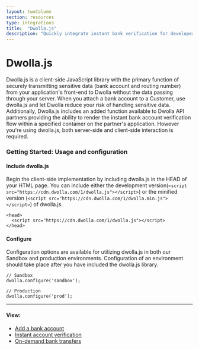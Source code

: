 ```yaml
---
layout: twoColumn
section: resources
type: integrations
title:  "Dwolla.js"
description: "Quickly integrate instant bank verification for developers using the Dwolla ACH API."
---
```


# Dwolla.js

Dwolla.js is a client-side JavaScript library with the primary function of securely transmitting sensitive data (bank account and routing number) from your application's front-end to Dwolla without the data passing through your server. When you attach a bank account to a Customer, use dwolla.js and let Dwolla reduce your risk of handling sensitive data. Additionally, Dwolla.js includes an added function available to Dwolla API partners providing the ability to render the instant bank account verification flow within a specified container on the partner's application. However you're using dwolla.js, both server-side and client-side interaction is required.

### Getting Started: Usage and configuration

#### Include dwolla.js
Begin the client-side implementation by including dwolla.js in the HEAD of your HTML page. You can include either the development version(`<script src="https://cdn.dwolla.com/1/dwolla.js"></script>`) or the minified version (`<script src="https://cdn.dwolla.com/1/dwolla.min.js"></script>`) of dwolla.js.

```htmlnoselect
<head>
  <script src="https://cdn.dwolla.com/1/dwolla.js"></script>
</head>
```

#### Configure
Configuration options are available for utilizing dwolla.js in both our Sandbox and production environments. Configuration of an environment should take place after you have included the dwolla.js library.

```javascriptnoselect
// Sandbox
dwolla.configure('sandbox');

// Production
dwolla.configure('prod');
```

* * *

#### View:

*   [Add a bank account](/resources/dwolla-js/add-a-bank-account.html)
*   [Instant account verification](/resources/dwolla-js/instant-account-verification.html)
*   [On-demand bank transfers](/resources/dwolla-js/on-demand-bank-transfers.html)
